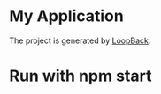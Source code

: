 # My Application

The project is generated by [LoopBack](http://loopback.io).

# Run with npm start
